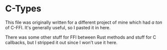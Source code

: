 # C-Types

This file was originally written for a different project of mine which
had *a ton* of C-FFI. It's generally useful, so I pasted it in here.

There was some other stuff for FFI between Rust methods and stuff for C
callbacks, but I stripped it out since I won't use it here.
